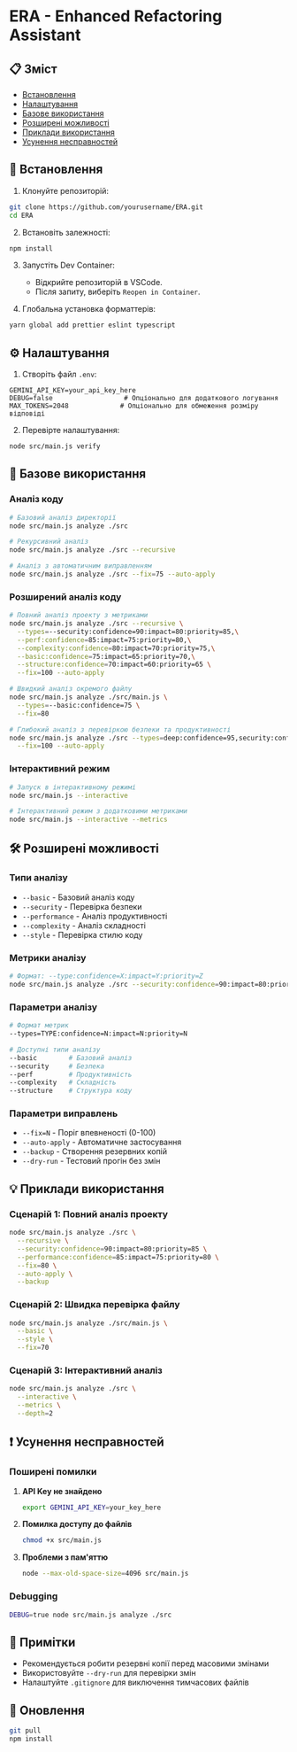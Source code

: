 # ERA - Enhanced Refactoring Assistant

## 📋 Зміст
- [Встановлення](#встановлення)
- [Налаштування](#налаштування)
- [Базове використання](#базове-використання)
- [Розширені можливості](#розширені-можливості)
- [Приклади використання](#приклади-використання)
- [Усунення несправностей](#усунення-несправностей)

## 🚀 Встановлення

1. Клонуйте репозиторій:
```sh
git clone https://github.com/yourusername/ERA.git
cd ERA
```

2. Встановіть залежності:
```sh
npm install
```

3. Запустіть Dev Container:
   - Відкрийте репозиторій в VSCode.
   - Після запиту, виберіть `Reopen in Container`.

4. Глобальна установка форматтерів:
```sh
yarn global add prettier eslint typescript
```

## ⚙️ Налаштування

1. Створіть файл `.env`:
```env
GEMINI_API_KEY=your_api_key_here
DEBUG=false                  # Опціонально для додаткового логування
MAX_TOKENS=2048             # Опціонально для обмеження розміру відповіді
```

2. Перевірте налаштування:
```sh
node src/main.js verify
```

## 📘 Базове використання

### Аналіз коду

```sh
# Базовий аналіз директорії
node src/main.js analyze ./src

# Рекурсивний аналіз
node src/main.js analyze ./src --recursive

# Аналіз з автоматичним виправленням
node src/main.js analyze ./src --fix=75 --auto-apply
```

### Розширений аналіз коду

```bash
# Повний аналіз проекту з метриками
node src/main.js analyze ./src --recursive \
  --types=--security:confidence=90:impact=80:priority=85,\
  --perf:confidence=85:impact=75:priority=80,\
  --complexity:confidence=80:impact=70:priority=75,\
  --basic:confidence=75:impact=65:priority=70,\
  --structure:confidence=70:impact=60:priority=65 \
  --fix=100 --auto-apply

# Швидкий аналіз окремого файлу
node src/main.js analyze ./src/main.js \
  --types=--basic:confidence=75 \
  --fix=80

# Глибокий аналіз з перевіркою безпеки та продуктивності
node src/main.js analyze ./src --types=deep:confidence=95,security:confidence=90,perf:confidence=85,complexity:confidence=80,structure:confidence=75 \
  --fix=100 --auto-apply
```

### Інтерактивний режим

```sh
# Запуск в інтерактивному режимі
node src/main.js --interactive

# Інтерактивний режим з додатковими метриками
node src/main.js --interactive --metrics
```

## 🛠 Розширені можливості

### Типи аналізу

- `--basic` - Базовий аналіз коду
- `--security` - Перевірка безпеки
- `--performance` - Аналіз продуктивності
- `--complexity` - Аналіз складності
- `--style` - Перевірка стилю коду

### Метрики аналізу

```sh
# Формат: --type:confidence=X:impact=Y:priority=Z
node src/main.js analyze ./src --security:confidence=90:impact=80:priority=85
```

### Параметри аналізу

```bash
# Формат метрик
--types=TYPE:confidence=N:impact=N:priority=N

# Доступні типи аналізу
--basic        # Базовий аналіз
--security     # Безпека
--perf         # Продуктивність
--complexity   # Складність
--structure    # Структура коду
```

### Параметри виправлень

- `--fix=N` - Поріг впевненості (0-100)
- `--auto-apply` - Автоматичне застосування
- `--backup` - Створення резервних копій
- `--dry-run` - Тестовий прогін без змін

## 💡 Приклади використання

### Сценарій 1: Повний аналіз проекту
```sh
node src/main.js analyze ./src \
  --recursive \
  --security:confidence=90:impact=80:priority=85 \
  --performance:confidence=85:impact=75:priority=80 \
  --fix=80 \
  --auto-apply \
  --backup
```

### Сценарій 2: Швидка перевірка файлу
```sh
node src/main.js analyze ./src/main.js \
  --basic \
  --style \
  --fix=70
```

### Сценарій 3: Інтерактивний аналіз
```sh
node src/main.js analyze ./src \
  --interactive \
  --metrics \
  --depth=2
```

## ❗ Усунення несправностей

### Поширені помилки

1. **API Key не знайдено**
   ```sh
   export GEMINI_API_KEY=your_key_here
   ```

2. **Помилка доступу до файлів**
   ```sh
   chmod +x src/main.js
   ```

3. **Проблеми з пам'яттю**
   ```sh
   node --max-old-space-size=4096 src/main.js
   ```

### Debugging

```sh
DEBUG=true node src/main.js analyze ./src
```

## 📝 Примітки

- Рекомендується робити резервні копії перед масовими змінами
- Використовуйте `--dry-run` для перевірки змін
- Налаштуйте `.gitignore` для виключення тимчасових файлів

## 🔄 Оновлення

```sh
git pull
npm install
```
